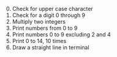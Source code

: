 0. Check for upper case character
1. Check for a digit 0 through 9
2. Multiply two integers
3. Print numbers from 0 to 9
4. Print numbers 0 to 9 excluding 2 and 4
5. Print 0 to 14, 10 times
6. Draw a straight line in terminal
